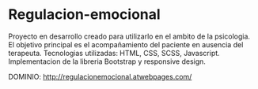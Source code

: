 # Regulacion-emocional

Proyecto en desarrollo creado para utilizarlo en el ambito de la psicologia. 
El objetivo principal es el acompañamiento del paciente en ausencia del terapeuta.
Tecnologias utilizadas: HTML, CSS, SCSS, Javascript. Implementacion de la libreria Bootstrap y responsive design.


DOMINIO: http://regulacionemocional.atwebpages.com/
